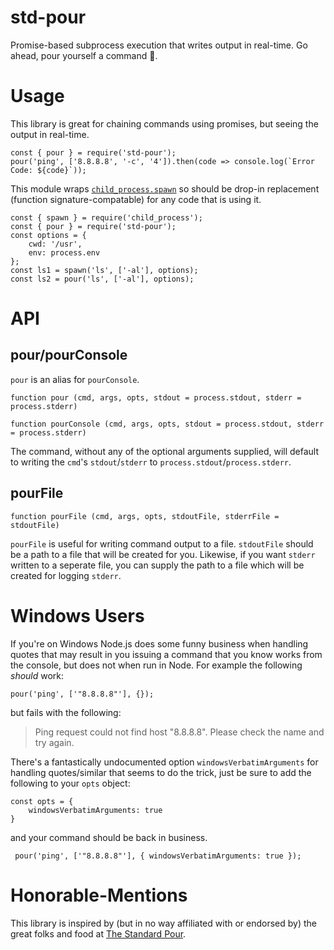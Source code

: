 # std-pour
Promise-based subprocess execution that writes output in real-time. Go ahead, pour yourself a command 🍺.

# Usage
This library is great for chaining commands using promises, but seeing the output in real-time.

```
const { pour } = require('std-pour');
pour('ping', ['8.8.8.8', '-c', '4']).then(code => console.log(`Error Code: ${code}`));
```

This module wraps [`child_process.spawn`](https://nodejs.org/api/child_process.html#child_process_child_process_spawn_command_args_options) so should be drop-in replacement (function signature-compatable) for any code that is using it.

```
const { spawn } = require('child_process');
const { pour } = require('std-pour');
const options = {
    cwd: '/usr',
    env: process.env
};
const ls1 = spawn('ls', ['-al'], options);
const ls2 = pour('ls', ['-al'], options);
```

# API
## pour/pourConsole
`pour` is an alias for `pourConsole`.
```
function pour (cmd, args, opts, stdout = process.stdout, stderr = process.stderr)
```
```
function pourConsole (cmd, args, opts, stdout = process.stdout, stderr = process.stderr)
```
The command, without any of the optional arguments supplied, will default to writing the `cmd`'s `stdout`/`stderr` to `process.stdout`/`process.stderr`.

## pourFile
```
function pourFile (cmd, args, opts, stdoutFile, stderrFile = stdoutFile)
```
`pourFile` is useful for writing command output to a file. `stdoutFile` should be a path to a file that will be created for you. Likewise, if you want `stderr` written to a seperate file, you can supply the path to a file which will be created for logging `stderr`.
# Windows Users
If you're on Windows Node.js does some funny business when handling quotes that may result in you issuing a command that you know works from the console, but does not when run in Node. For example the following _should_ work:

```
pour('ping', ['"8.8.8.8"'], {});
```
but fails with the following:

> Ping request could not find host "8.8.8.8". Please check the name and try again.

There's a fantastically undocumented option `windowsVerbatimArguments` for handling quotes/similar that seems to do the trick, just be sure to add the following to your `opts` object:
```
const opts = {
    windowsVerbatimArguments: true
}
```
and your command should be back in business.

```
 pour('ping', ['"8.8.8.8"'], { windowsVerbatimArguments: true });
 ```
# Honorable-Mentions
This library is inspired by (but in no way affiliated with or endorsed by) the great folks and food at [The Standard Pour](http://www.standard-pour.com/).
